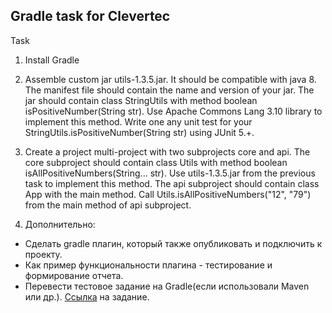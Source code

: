 ## Gradle task for Clevertec

Task
1. Install Gradle
2. Assemble custom jar utils-1.3.5.jar. It should be compatible with java 8. The manifest file should contain the name and version of your jar. The jar should contain class StringUtils with method boolean isPositiveNumber(String str). Use Apache Commons Lang 3.10 library to implement this method. Write one any unit test for your StringUtils.isPositiveNumber(String str) using JUnit 5.+.
3. Create a project multi-project with two subprojects core and api. The core subproject should contain class Utils with method boolean isAllPositiveNumbers(String... str). Use utils-1.3.5.jar from the previous task to implement this method. The api subproject should contain class App with the main method. Call Utils.isAllPositiveNumbers("12", "79") from the main method of api subproject.
	
4. Дополнительно:

* Сделать gradle плагин, который также опубликовать и подключить к проекту.
* Как пример функциональности плагина - тестирование и формирование отчета.
* Перевести тестовое задание на Gradle(если использовали Maven или др.). [Ссылка](https://github.com/Sleetfire/Clevertec_test_task.git) на задание.


